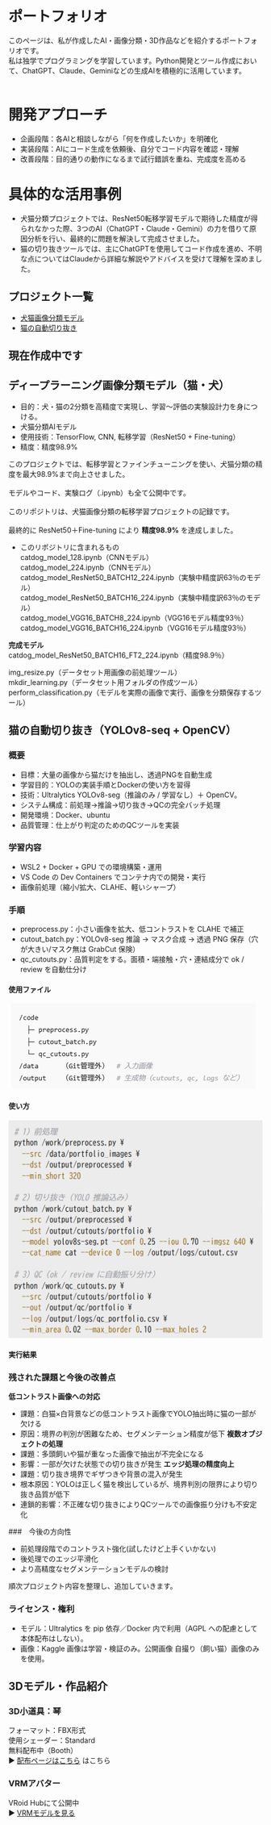 # ポートフォリオ
このページは、私が作成したAI・画像分類・3D作品などを紹介するポートフォリオです。<br>
私は独学でプログラミングを学習しています。Python開発とツール作成において、ChatGPT、Claude、Geminiなどの生成AIを積極的に活用しています。<br><br>

# 開発アプローチ
- 企画段階：各AIと相談しながら「何を作成したいか」を明確化
- 実装段階：AIにコード生成を依頼後、自分でコード内容を確認・理解
- 改善段階：目的通りの動作になるまで試行錯誤を重ね、完成度を高める

# 具体的な活用事例
- 犬猫分類プロジェクトでは、ResNet50転移学習モデルで期待した精度が得られなかった際、3つのAI（ChatGPT・Claude・Gemini）の力を借りて原因分析を行い、最終的に問題を解決して完成させました。
- 猫の切り抜きツールでは、主にChatGPTを使用してコード作成を進め、不明な点についてはClaudeから詳細な解説やアドバイスを受けて理解を深めました。

## プロジェクト一覧
- [犬猫画像分類モデル](https://github.com/suzuki2n/catdog288/tree/main)
- [猫の自動切り抜き](https://github.com/suzuki2n/YOLO_cats.git)

## 現在作成中です

## ディープラーニング画像分類モデル（猫・犬）
- 目的：犬・猫の2分類を高精度で実現し、学習～評価の実験設計力を身につける。
- 犬猫分類AIモデル  
- 使用技術：TensorFlow, CNN, 転移学習（ResNet50 + Fine-tuning）  
- 精度：精度98.9%

このプロジェクトでは、転移学習とファインチューニングを使い、犬猫分類の精度を最大98.9%まで向上させました。<br>  
モデルやコード、実験ログ（.ipynb）も全て公開中です。<br>  
このリポジトリは、犬猫画像分類の転移学習プロジェクトの記録です。<br>  
最終的に ResNet50＋Fine-tuning により **精度98.9%** を達成しました。<br>

- このリポジトリに含まれるもの  
catdog_model_128.ipynb（CNNモデル）<br>
catdog_model_224.ipynb（CNNモデル）<br>
catdog_model_ResNet50_BATCH12_224.ipynb（実験中精度訳63％のモデル）<br>
catdog_model_ResNet50_BATCH16_224.ipynb（実験中精度訳63％のモデル）<br>
catdog_model_VGG16_BATCH8_224.ipynb（VGG16モデル精度93％）<br>
catdog_model_VGG16_BATCH16_224.ipynb（VGG16モデル精度93％）<br>

**完成モデル**  
catdog_model_ResNet50_BATCH16_FT2_224.ipynb（精度98.9％）<br>

img_resize.py（データセット用画像の前処理ツール）<br>
mkdir_learning.py（データセット用フォルダの作成ツール）<br>
perform_classification.py（モデルを実際の画像で実行、画像を分類保存するツール）<br>


## 猫の自動切り抜き（YOLOv8-seq + OpenCV）
### 概要
- 目標：大量の画像から猫だけを抽出し、透過PNGを自動生成
- 学習目的：YOLOの実装手順とDockerの使い方を習得
- 技術：Ultralytics YOLOv8-seg（推論のみ / 学習なし）＋ OpenCV。
- システム構成：前処理→推論→切り抜き→QCの完全バッチ処理
- 開発環境：Docker、ubuntu
- 品質管理：仕上がり判定のためのQCツールを実装

### 学習内容
- WSL2 + Docker + GPU での環境構築・運用
- VS Code の Dev Containers でコンテナ内での開発・実行
- 画像前処理（縮小/拡大、CLAHE、軽いシャープ）

### 手順
- preprocess.py：小さい画像を拡大、低コントラストを CLAHE で補正
- cutout_batch.py：YOLOv8-seg 推論 → マスク合成 → 透過 PNG 保存（穴が大きい/マスク無は GrabCut 保険）
- qc_cutouts.py：品質判定をする。面積・端接触・穴・連結成分で ok / review を自動仕分け

#### 使用ファイル
![使用ファイル](image.png)
#### 使い方
![使い方](image-6.png)
#### 実行結果


### 残された課題と今後の改善点
**低コントラスト画像への対応**
- 課題：白猫×白背景などの低コントラスト画像でYOLO抽出時に猫の一部が欠ける
- 原因：境界の判別が困難なため、セグメンテーション精度が低下
**複数オブジェクトの処理**
- 課題：多頭飼いや猫が重なった画像で抽出が不完全になる
- 影響：一部が欠けた状態での切り抜きが発生
**エッジ処理の精度向上**
- 課題：切り抜き境界でギザつきや背景の混入が発生
- 根本原因：YOLOは正しく猫を検出しているが、境界判別の限界により切り抜き品質が低下
- 連鎖的影響：不正確な切り抜きによりQCツールでの画像振り分けも不安定化

###　今後の方向性
- 前処理段階でのコントラスト強化(試したけど上手くいかない)
- 後処理でのエッジ平滑化
- より高精度なセグメンテーションモデルの検討

順次プロジェクト内容を整理し、追加していきます。<br>

### ライセンス・権利
- モデル：Ultralytics を pip 依存／Docker 内で利用（AGPL への配慮として本体配布はしない）。
- 画像：Kaggle 画像は学習・検証のみ。公開画像 自撮り（飼い猫）画像のみを使用。

## 3Dモデル・作品紹介
### 3D小道具：琴<br>
フォーマット：FBX形式<br>
使用シェーダー：Standard<br>
無料配布中（Booth）<br>
▶ [配布ページはこちら](https://suzuki2n.booth.pm/items/3971677)
はこちら<br>

### VRMアバター<br>
VRoid Hubにて公開中<br>
▶ [VRMモデルを見る](https://hub.vroid.com/characters/6889964990498381032/models/4232243861661725226)
<br>

